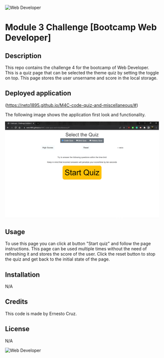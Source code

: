 ![Web Developer](https://img.shields.io/badge/bootcamp-Web%20Developer-red)
# Module 3 Challenge [Bootcamp Web Developer]

## Description

This repo contains the challenge 4 for the bootcamp of Web Developer.
This is a quiz page that can be selected the theme quiz by setting the toggle on top. This page stores the user unsername and score in the local storage. 


## Deployed application 

(https://neto1895.github.io/M4C-code-quiz-and-miscellaneous/#)

The following image shows the application first look and functionality.

![Quiz page demo](./assets/images/deployedpage.gif)



## Usage

To use this page you can click at button "Start quiz" and follow the page instructions. 
This page can be used multiple times without the need of refreshing it and stores the score of the user.
Click the reset button to stop the quiz and get back to the initial state of the page. 


## Installation

N/A

## Credits

This code is made by Ernesto Cruz.

## License

N/A

![Web Developer](https://img.shields.io/badge/bootcamp-Web%20Developer-red)
